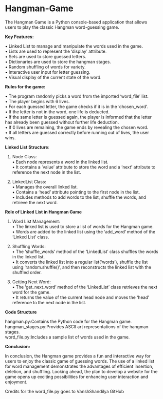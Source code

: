 # Hangman-Game

The Hangman Game is a Python console-based application that allows users to play the classic Hangman word-guessing game.

**Key Features:**

•	Linked List to manage and manipulate the words used in the game.  
•	Lists are used to represent the ‘display’ attribute.  
•	Sets are used to store guessed letters.  
•	Dictionaries are used to store the hangman stages.  
•	Random shuffling of words for variety.  
•	Interactive user input for letter guessing.  
•	Visual display of the current state of the word.  

**Rules for the game:**

•	The program randomly picks a word from the imported ‘word_file’ list.  
•	The player begins with 6 lives.  
•	For each guessed letter, the game checks if it is in the ‘chosen_word’.  
•	If the letter is not in the word, one life is deducted.  
•	If the same letter is guessed again, the player is informed that the letter has already been guessed without further life deduction.  
•	If 0 lives are remaining, the game ends by revealing the chosen word.  
•	If all letters are guessed correctly before running out of lives, the user wins.  


**Linked List Structure:**

1.	Node Class:  
•	Each node represents a word in the linked list.  
•	It contains a ‘value’ attribute to store the word and a ‘next’ attribute to reference the next node in the list.  

2.	LinkedList Class:  
•	Manages the overall linked list.  
•	Contains a ‘head’ attribute pointing to the first node in the list.  
•	Includes methods to add words to the list, shuffle the words, and retrieve the next word.  

**Role of Linked List in Hangman Game**

1.	Word List Management:  
•	The linked list is used to store a list of words for the Hangman game.  
•	Words are added to the linked list using the ‘add_word’ method of the ‘Linked List’ class.  

2.	Shuffling Words:  
•	The ‘shuffle_words’ method of the ‘LinkedList’ class shuffles the words in the linked list.    
•	It converts the linked list into a regular list(‘words’), shuffle the list using ‘random.shuffle()’, and then reconstructs the linked list with the shuffled order.   

3.	Getting Next Word:   
•	The ‘get_next_word’ method of the ‘LinkedList’ class retrieves the next word for the game.    
•	It returns the value of the current head node and moves the ‘head’ reference to the next node in the list.

**Code Structure**

hangman.py:Contains the Python code for the Hangman game.  
hangman_stages.py:Provides ASCII art representations of the hangman stages.  
word_file.py:Includes a sample list of words used in the game.  
  

**Conclusion:**

In conclusion, the Hangman game provides a fun and interactive way for users to enjoy the classic game of guessing words. The use of a linked list for word management demonstrates the advantages of efficient insertion, deletion, and shuffling. Looking ahead, the plan to develop a website for the game opens up exciting possibilities for enhancing user interaction and enjoyment.



Credits for the word_file.py goes to VanshShandilya GitHub
